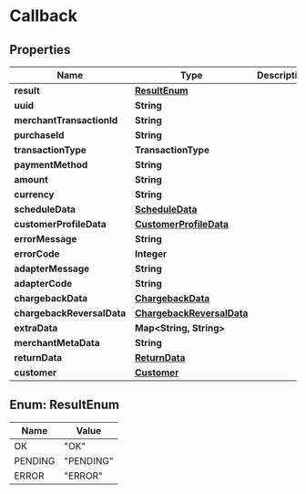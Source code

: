 

# Callback


## Properties

| Name | Type | Description | Notes |
|------------ | ------------- | ------------- | -------------|
|**result** | [**ResultEnum**](#ResultEnum) |  |  [optional] |
|**uuid** | **String** |  |  [optional] |
|**merchantTransactionId** | **String** |  |  [optional] |
|**purchaseId** | **String** |  |  [optional] |
|**transactionType** | **TransactionType** |  |  [optional] |
|**paymentMethod** | **String** |  |  [optional] |
|**amount** | **String** |  |  [optional] |
|**currency** | **String** |  |  [optional] |
|**scheduleData** | [**ScheduleData**](ScheduleData.md) |  |  [optional] |
|**customerProfileData** | [**CustomerProfileData**](CustomerProfileData.md) |  |  [optional] |
|**errorMessage** | **String** |  |  [optional] |
|**errorCode** | **Integer** |  |  [optional] |
|**adapterMessage** | **String** |  |  [optional] |
|**adapterCode** | **String** |  |  [optional] |
|**chargebackData** | [**ChargebackData**](ChargebackData.md) |  |  [optional] |
|**chargebackReversalData** | [**ChargebackReversalData**](ChargebackReversalData.md) |  |  [optional] |
|**extraData** | **Map&lt;String, String&gt;** |  |  [optional] |
|**merchantMetaData** | **String** |  |  [optional] |
|**returnData** | [**ReturnData**](ReturnData.md) |  |  [optional] |
|**customer** | [**Customer**](Customer.md) |  |  [optional] |



## Enum: ResultEnum

| Name | Value |
|---- | -----|
| OK | &quot;OK&quot; |
| PENDING | &quot;PENDING&quot; |
| ERROR | &quot;ERROR&quot; |



